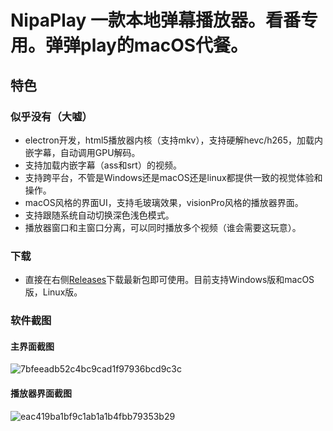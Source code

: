 # NipaPlay 一款本地弹幕播放器。看番专用。弹弹play的macOS代餐。
## 特色
### 似乎没有（大嘘）
- electron开发，html5播放器内核（支持mkv），支持硬解hevc/h265，加载内嵌字幕，自动调用GPU解码。
- 支持加载内嵌字幕（ass和srt）的视频。
- 支持跨平台，不管是Windows还是macOS还是linux都提供一致的视觉体验和操作。
- macOS风格的界面UI，支持毛玻璃效果，visionPro风格的播放器界面。
- 支持跟随系统自动切换深色浅色模式。
- 播放器窗口和主窗口分离，可以同时播放多个视频（谁会需要这玩意）。
### 下载
- 直接在右侧[Releases](https://github.com/MCDFsteve/NipaPlay/releases)下载最新包即可使用。目前支持Windows版和macOS版，Linux版。

### 软件截图
#### 主界面截图
![7bfeeadb52c4bc9cad1f97936bcd9c3c](https://github.com/MCDFsteve/NipaPlay/assets/71605531/71c9086a-394f-47e7-b0e1-e7b1255d8fc1)


#### 播放器界面截图
![eac419ba1bf9c1ab1a1b4fbb79353b29](https://github.com/MCDFsteve/NipaPlay/assets/71605531/cccd6f6f-0e49-4a1a-a32a-aefc72e1441e)


